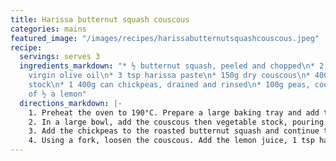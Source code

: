 ```yaml
---
title: Harissa butternut squash couscous
categories: mains
featured_image: "/images/recipes/harissabutternutsquashcouscous.jpeg"
recipe:
  servings: serves 3
  ingredients_markdown: "* ½ butternut squash, peeled and chopped\n* 2 tbsp extra
    virgin olive oil\n* 3 tsp harissa paste\n* 150g dry couscous\n* 400ml vegetable
    stock\n* 1 400g can chickpeas, drained and rinsed\n* 100g peas, cooked  \n* Juice
    of ½ a lemon"
  directions_markdown: |-
    1. Preheat the oven to 190°C. Prepare a large baking tray and add the butternut squash. Drizzle with 1 tbsp olive oil and 2 tsp harissa paste. Toss until evenly coated. Roast for 20 minutes, until almost softened.
    2. In a large bowl, add the couscous then vegetable stock, pouring until the water is 0.5cm above the couscous. Set aside for 10 minutes.
    3. Add the chickpeas to the roasted butternut squash and continue to roast for 10 minutes.
    4. Using a fork, loosen the couscous. Add the lemon juice, 1 tsp harissa paste and 1 tbsp olive oil, and mix well. Add the peas, butternut squash and chickpeas, and mix together. Serve warm or cold.
---
```

